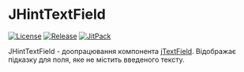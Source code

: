 # JHintTextField

[![License](https://img.shields.io/github/license/RutarAndriy/JHintTextField?color=%23FF5555)](https://opensource.org/licenses/MIT)
[![Release](https://img.shields.io/github/release/RutarAndriy/JHintTextField.svg)](https://github.com/RutarAndriy/JHintTextField/releases)
[![JitPack](https://jitpack.io/v/RutarAndriy/JHintTextField.svg)](https://jitpack.io/#RutarAndriy/JHintTextField)

JHintTextField - доопрацювання компонента [jTextField](https://docs.oracle.com/javase/7/docs/api/javax/swing/JTextField.html). Відображає підказку для поля, яке не містить введеного тексту.
